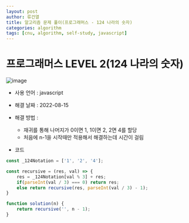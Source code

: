 ```yaml
---
layout: post
author: 류건열
title: 알고리즘 문제 풀이(프로그래머스 - 124 나라의 숫자)
categories: algorithm
tags: [cnu, algorithm, self-study, javascript]
---
```


# 프로그래머스 LEVEL 2(124 나라의 숫자)

  ![image](https://user-images.githubusercontent.com/34560965/184652451-beb12d7d-5734-4efe-a3e5-0695bc583570.png)

  - 사용 언어 : javascript

  - 해결 날짜 : 2022-08-15

  - 해결 방법 :

    - 재귀를 통해 나머지가 0이면 1, 1이면 2, 2면 4를 할당
    - 처음에 n-1을 시작때만 적용해서 해결하는데 시간이 걸림

  - 코드

  ```javascript
  const _124Notation = ['1', '2', '4'];

  const recursive = (res, val) => {
      res = _124Notation[val % 3] + res;
      if(parseInt(val / 3) === 0) return res;
      else return recursive(res, parseInt(val / 3) - 1);
  }

  function solution(n) {
      return recursive('', n - 1);
  }
  ```
